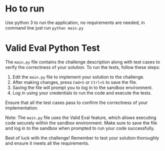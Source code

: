 # Ho to run
Use python 3 to run the application, no requirements are needed, in command line just run `python main.py`

# Valid Eval Python Test

The `main.py` file contains the challenge description along with test cases to verify the correctness of your solution. To run the tests, follow these steps:

1. Edit the `main.py` file to implement your solution to the challenge.
2. After making changes, press `Cmd+S` or `Ctrl+S` to save the file.
3. Saving the file will prompt you to log in to the sandbox environment.
4. Log in using your credentials to run the code and execute the tests.

Ensure that all the test cases pass to confirm the correctness of your implementation.

Note: The `main.py` file uses the Valid Eval feature, which allows executing code securely within the sandbox environment. Make sure to save the file and log in to the sandbox when prompted to run your code successfully.

Best of luck with the challenge! Remember to test your solution thoroughly and ensure it meets all the requirements.
